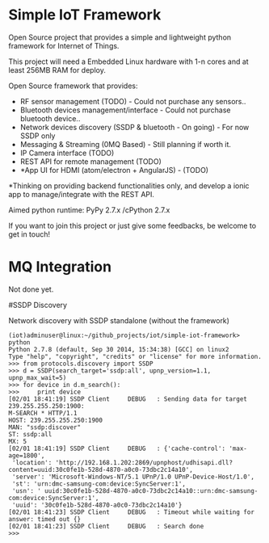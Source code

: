 # Simple IoT Framework

Open Source project that provides a simple and lightweight python framework for Internet of Things.

This project will need a Embedded Linux hardware with 1-n cores and at least 256MB RAM for deploy.

Open Source framework that provides:
- RF sensor management (TODO) - Could not purchase any sensors..
- Bluetooth devices management/interface - Could not purchase bluetooth device..
- Network devices discovery (SSDP & bluetooth - On going) - For now SSDP only
- Messaging & Streaming (0MQ Based) - Still planning if worth it.
- IP Camera interface (TODO)
- REST API for remote management (TODO) 
- *App UI for HDMI  (atom/electron + AngularJS) - (TODO)

*Thinking on providing backend functionalities only, and develop a ionic app to manage/integrate with the REST API.

Aimed python runtime: PyPy 2.7.x /cPython 2.7.x

If you want to join this project or just give some feedbacks, be welcome to get in touch!

# MQ Integration

Not done yet.

#SSDP Discovery


Network discovery with SSDP standalone (without the framework)

	(iot)adminuser@linux:~/github_projects/iot/simple-iot-framework> python
	Python 2.7.8 (default, Sep 30 2014, 15:34:38) [GCC] on linux2
	Type "help", "copyright", "credits" or "license" for more information.
	>>> from protocols.discovery import SSDP
	>>> d = SSDP(search_target='ssdp:all', upnp_version=1.1, upnp_max_wait=5)
	>>> for device in d.m_search():
	>>>     print device
	[02/01 18:41:19] SSDP Client     DEBUG   : Sending data for target 239.255.255.250:1900:
	M-SEARCH * HTTP/1.1
	HOST: 239.255.255.250:1900
	MAN: "ssdp:discover"
	ST: ssdp:all
	MX: 5
	[02/01 18:41:19] SSDP Client     DEBUG   : {'cache-control': 'max-age=1800',
	 'location': 'http://192.168.1.202:2869/upnphost/udhisapi.dll?content=uuid:30c0fe1b-528d-4870-a0c0-73dbc2c14a10',
	 'server': 'Microsoft-Windows-NT/5.1 UPnP/1.0 UPnP-Device-Host/1.0',
	 'st': 'urn:dmc-samsung-com:device:SyncServer:1',
	 'usn': ' uuid:30c0fe1b-528d-4870-a0c0-73dbc2c14a10::urn:dmc-samsung-com:device:SyncServer:1',
	 'uuid': '30c0fe1b-528d-4870-a0c0-73dbc2c14a10'}
	[02/01 18:41:23] SSDP Client     DEBUG   : Timeout while waiting for answer: timed out {}
	[02/01 18:41:23] SSDP Client     DEBUG   : Search done
	>>>
	
